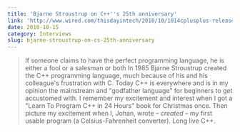 ```yaml
---
title: 'Bjarne Stroustrup on C++''s 25th anniversary'
link: 'http://www.wired.com/thisdayintech/2010/10/1014cplusplus-released/all/'
date: 2010-10-15
category: Interviews
slug: bjarne-stroustrup-on-cs-25th-anniversary
---
```


> If someone claims to have the perfect programming language, he is either a fool or a salesman or both
In 1985 Bjarne Stroustrup created the C++ programming language, much because of his and his colleague's frustration with C. Today C++ is everywhere and is in my opinion the mainstream and "godfather language" for beginners to get accustomed with. I remember my excitement and interest when I got a "Learn To Program C++ in 24 Hours" book for Christmas once. Then picture my excitement when I, Johan, wrote – _created_ – my first usable program (a Celsius-Fahrenheit converter). Long live C++.
